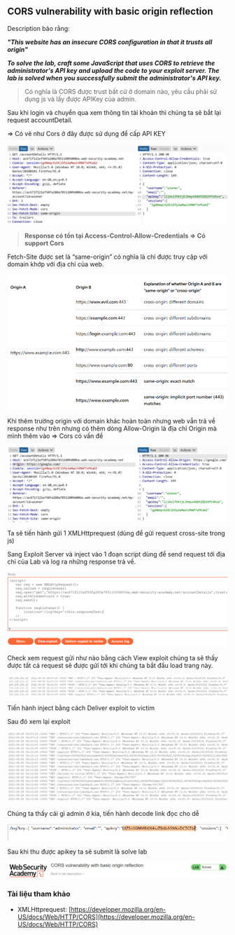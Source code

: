## CORS vulnerability with basic origin reflection

Description bảo rằng:

***"This website has an insecure CORS configuration in that it trusts all origin"***

***To solve the lab, craft some JavaScript that uses CORS to retrieve the administrator's API key and upload the code to your exploit server. The lab is solved when you successfully submit the administrator's API key.***

> Có nghĩa là CORS được trust bất cứ ở domain nào, yêu cầu phải sử dụng js và lấy được APIKey của admin.

Sau khi login và chuyển qua xem thông tin tài khoản thì chúng ta sẽ bắt lại request accountDetail.

=> Có vẻ như Cors ở đây được sử dụng để cấp API KEY

![](/imgs/CORS/1.png?raw=true)

> **Response có tồn tại Access-Control-Allow-Credentials => Có support Cors**

Fetch-Site được set là “same-origin” có nghĩa là chỉ được truy cập với domain khớp với địa chỉ của web.

![](/imgs/CORS/2.png?raw=true)

Khi thêm trường origin với domain khác hoàn toàn nhưng web vẫn trả về response như trên nhưng có thêm dòng Allow-Origin là địa chỉ Origin mà mình thêm vào => Cors có vấn đề

![](/imgs/CORS/3.png?raw=true)

Ta sẽ tiến hành gửi 1 XMLHttprequest (dùng để gửi request cross-site trong js)

Sang Exploit Server và inject vào 1 đoạn script dùng để send request tới địa chỉ của Lab và log ra những response trả về.

![](/imgs/CORS/4.png?raw=true)

Check xem request gửi như nào bằng cách View exploit chúng ta sẽ thấy được tất cả request sẽ được gửi tới khi chúng ta bắt đầu load trang này.

![](/imgs/CORS/5.png?raw=true)

Tiến hành inject bằng cách Deliver exploit to victim

Sau đó xem lại exploit

![](/imgs/CORS/6.png?raw=true)

Chúng ta thấy cái gì admin ở kia, tiến hành decode link đọc cho dễ

![](/imgs/CORS/7.png?raw=true)

Sau khi thu được apikey ta sẽ submit là solve lab

![](/imgs/CORS/8.png?raw=true)

### Tài liệu tham khảo
- XMLHttprequest: [https://developer.mozilla.org/en-US/docs/Web/HTTP/CORS](https://developer.mozilla.org/en-US/docs/Web/HTTP/CORS)





